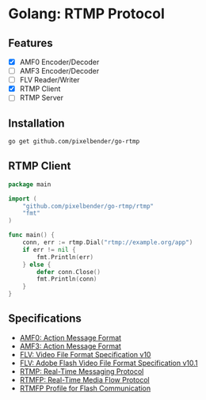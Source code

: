 # Golang: RTMP Protocol

## Features

- [x] AMF0 Encoder/Decoder
- [ ] AMF3 Encoder/Decoder
- [ ] FLV Reader/Writer
- [x] RTMP Client
- [ ] RTMP Server

## Installation

```sh
go get github.com/pixelbender/go-rtmp
```

## RTMP Client

```go
package main

import (
    "github.com/pixelbender/go-rtmp/rtmp"
    "fmt"
)

func main() {
    conn, err := rtmp.Dial("rtmp://example.org/app")
    if err != nil {
        fmt.Println(err)
    } else {
        defer conn.Close()
        fmt.Println(conn)
    }
}
```

## Specifications

- [AMF0: Action Message Format](http://wwwimages.adobe.com/content/dam/Adobe/en/devnet/amf/pdf/amf0-file-format-specification.pdf)
- [AMF3: Action Message Format](http://wwwimages.adobe.com/www.adobe.com/content/dam/Adobe/en/devnet/amf/pdf/amf-file-format-spec.pdf)
- [FLV: Video File Format Specification v10](https://www.adobe.com/content/dam/Adobe/en/devnet/flv/pdfs/video_file_format_spec_v10.pdf)
- [FLV: Adobe Flash Video File Format Specification v10.1](http://download.macromedia.com/f4v/video_file_format_spec_v10_1.pdf)
- [RTMP: Real-Time Messaging Protocol](https://www.adobe.com/content/dam/Adobe/en/devnet/rtmp/pdf/rtmp_specification_1.0.pdf)
- [RTMFP: Real-Time Media Flow Protocol](https://tools.ietf.org/html/rfc7016)
- [RTMFP Profile for Flash Communication](https://tools.ietf.org/html/rfc7425)
